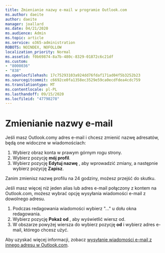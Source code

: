 ```yaml
---
title: Zmienianie nazwy e-mail w programie Outlook.com
ms.author: daeite
author: daeite
manager: joallard
ms.date: 04/21/2020
ms.audience: Admin
ms.topic: article
ms.service: o365-administration
ROBOTS: NOINDEX, NOFOLLOW
localization_priority: Normal
ms.assetid: f0b69874-8a7b-480c-8329-01872c6c21df
ms.custom:
- "8000036"
- "838"
ms.openlocfilehash: 17c75293103a924dd76fdaf171ad04f5b3252b23
ms.sourcegitcommit: c6692ce0fa1358ec3529e59ca0ecdfdea4cdc759
ms.translationtype: MT
ms.contentlocale: pl-PL
ms.lasthandoff: 09/15/2020
ms.locfileid: "47798278"
---
```

# <a name="change-your-email-name"></a>Zmienianie nazwy e-mail

Jeśli masz Outlook.comy adres e-mail i chcesz zmienić nazwę adresatów, będą one widoczne w wiadomościach:
  
1. Wybierz obraz konta w prawym górnym rogu strony.
2. Wybierz pozycję **mój profil**.
3. Wybierz pozycję **Edytuj nazwę** , aby wprowadzić zmiany, a następnie wybierz pozycję **Zapisz**.

Zanim zmienisz nazwę profilu na 24 godziny, możesz przejść do skutku.
  
Jeśli masz więcej niż jeden alias lub adres e-mail połączony z kontem na Outlook.com, możesz wybrać opcję wysyłania wiadomości e-mail z dowolnego adresu.
  
1. Podczas redagowania wiadomości wybierz "..." u dołu okna redagowania.
1. Wybierz pozycję **Pokaż od** , aby wyświetlić wiersz od.
1. W obszarze powyżej wiersza do wybierz pozycję **od** i wybierz adres e-mail, którego chcesz użyć.

Aby uzyskać więcej informacji, zobacz [wysyłanie wiadomości e-mail z innego adresu w Outlook.com](https://support.office.com/article/ccba89cb-141c-4a36-8c56-6d16a8556d2e?wt.mc_id=Office_Outlook_com_Alchemy).